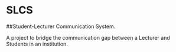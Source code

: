 # SLCS
##Student-Lecturer Communication System.

A project to bridge the communication gap between a Lecturer and Students in an institution.
